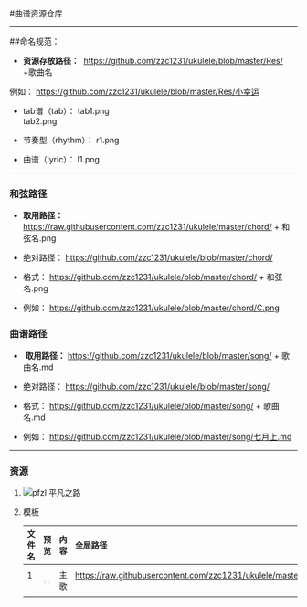#曲谱资源仓库
***

##命名规范：

* **资源存放路径：**
  https://github.com/zzc1231/ukulele/blob/master/Res/ +歌曲名
  
 例如： https://github.com/zzc1231/ukulele/blob/master/Res/小幸运
  
* tab谱（tab）：
    tab1.png  
    tab2.png
    
* 节奏型（rhythm）：
    r1.png
    
* 曲谱（lyric）： 
    l1.png 

***

### 和弦路径
* **取用路径：**
 https://raw.githubusercontent.com/zzc1231/ukulele/master/chord/ +  和弦名.png
 
* 绝对路径：
 https://github.com/zzc1231/ukulele/blob/master/chord/  
 
* 格式：
 https://github.com/zzc1231/ukulele/blob/master/chord/  +  和弦名.png
 
* 例如： 
 https://github.com/zzc1231/ukulele/blob/master/chord/C.png
 
 
### 曲谱路径

*  **取用路径：** 
 https://github.com/zzc1231/ukulele/blob/master/song/ +  歌曲名.md

* 绝对路径：
 https://github.com/zzc1231/ukulele/blob/master/song/  
 
* 格式：
 https://github.com/zzc1231/ukulele/blob/master/song/  +  歌曲名.md
 
* 例如： 
 https://github.com/zzc1231/ukulele/blob/master/song/七月上.md

 
 ***

### 资源
1. ![ pfzl 平凡之路](https://github.com/zzc1231/ukulele/blob/master/Res/pfzl/README.md#平凡之路)

  



1. 模板

   |文件名 |预览|内容|全局路径|
   |----|----|----|----|
   | 1     |   ![image](Res/pfzl/1.png)     |       主歌 |    https://raw.githubusercontent.com/zzc1231/ukulele/master/Res/pfzl/1.png      |
